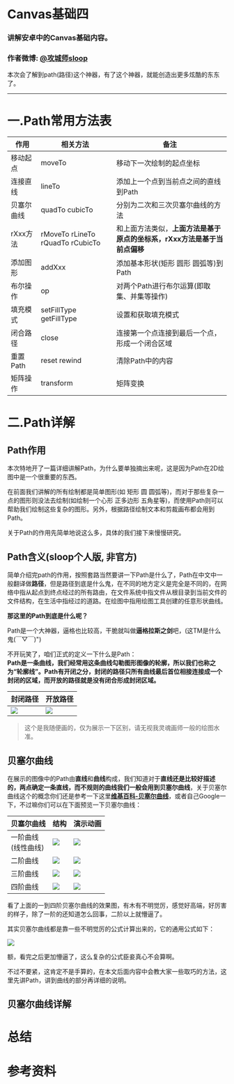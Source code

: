 # Canvas基础四
### 讲解安卓中的Canvas基础内容。
### 作者微博: [@攻城师sloop](http://weibo.com/5459430586)

本次会了解到path(路径)这个神器，有了这个神器，就能创造出更多炫酷的东东了。

******

# 一.Path常用方法表

作用 | 相关方法 | 备注
--- | --- | ---
移动起点 | moveTo | 移动下一次绘制的起点坐标
连接直线 | lineTo | 添加上一个点到当前点之间的直线到Path
贝塞尔曲线 | quadTo cubicTo | 分别为二次和三次贝塞尔曲线的方法
rXxx方法 | rMoveTo rLineTo rQuadTo rCubicTo | 和上面方法类似，**上面方法是基于原点的坐标系，rXxx方法是基于当前点偏移**
添加图形 | addXxx | 添加基本形状(矩形 圆形 圆弧等)到Path
布尔操作 | op | 对两个Path进行布尔运算(即取集、并集等操作)
填充模式 | setFillType getFillType | 设置和获取填充模式
闭合路径 | close  | 连接第一个点连接到最后一个点，形成一个闭合区域
重置Path | reset rewind | 清除Path中的内容
矩阵操作 | transform | 矩阵变换


# 二.Path详解

## Path作用
本次特地开了一篇详细讲解Path，为什么要单独摘出来呢，这是因为Path在2D绘图中是一个很重要的东西。

在前面我们讲解的所有绘制都是简单图形(如 矩形 圆 圆弧等)，而对于那些复杂一点的图形则没法去绘制(如绘制一个心形 正多边形 五角星等)，而使用Path则可以帮助我们绘制这些复杂的图形。另外，根据路径绘制文本和剪裁画布都会用到Path。

关于Path的作用先简单地说这么多，具体的我们接下来慢慢研究。

## Path含义(sloop个人版, 非官方)

  简单介绍完path的作用，按照套路当然要讲一下Path是什么了，Path在中文中一般翻译做**路径**，但是路径到底是什么鬼，在不同的地方定义是完全是不同的，在网络中指从起点到终点经过的所有路由，在文件系统中指文件从根目录到当前文件的文件结构，在生活中指经过的道路。在绘图中指用绘图工具创建的任意形状曲线。
  
**那这里的Path到底是什么呢？**
  
  Path是一个大神器，逼格也比较高，干脆就叫做**逼格拉斯之剑**吧，(这TM是什么鬼(￣▽￣)")<br/>
  
  不开玩笑了，咱们正式的定义一下什么是Path：<br/>
    **Path是一条曲线，我们经常用这条曲线勾勒图形图像的轮廓，所以我们也称之为“轮廓线”。Path有开闭之分，封闭的路径只所有曲线最后首位相接连接成一个封闭的区域，而开放的路径就是没有闭合形成封闭区域。**
  
封闭路径 | 开放路径
 --- | ---
 ![](http://ww4.sinaimg.cn/thumbnail/005Xtdi2jw1f0zx9g9gggj30f00aiwek.jpg) | ![](http://ww1.sinaimg.cn/thumbnail/005Xtdi2jw1f0zxg8ilpxj30f00aimx8.jpg)
  
> 这个是我随便画的，仅为展示一下区别，请无视我灵魂画师一般的绘图水准。
  
## 贝塞尔曲线

在展示的图像中的Path由**直线**和**曲线**构成，我们知道对于**直线还是比较好描述的，两点确定一条直线，而不规则的曲线我们一般会用到贝塞尔曲线**，关于贝塞尔曲线这个的概念你们还是参考一下这里[**维基百科-贝塞尔曲线**](https://zh.wikipedia.org/wiki/%E8%B2%9D%E8%8C%B2%E6%9B%B2%E7%B7%9A)，或者自己Google一下，不过嘛你们可以在下面预览一下贝塞尔曲线：

贝塞尔曲线 | 结构 | 演示动画
 --- | --- | ---
 一阶曲线<br/>(线性曲线) | ![](https://upload.wikimedia.org/wikipedia/commons/0/00/B%C3%A9zier_1_big.gif) | ![](https://upload.wikimedia.org/wikipedia/commons/0/00/B%C3%A9zier_1_big.gif)
 二阶曲线 | ![](https://upload.wikimedia.org/wikipedia/commons/6/6b/B%C3%A9zier_2_big.svg) | ![](https://upload.wikimedia.org/wikipedia/commons/3/3d/B%C3%A9zier_2_big.gif)
三阶曲线 |  ![](https://upload.wikimedia.org/wikipedia/commons/8/89/B%C3%A9zier_3_big.svg) | ![](https://upload.wikimedia.org/wikipedia/commons/d/db/B%C3%A9zier_3_big.gif)
四阶曲线 | ![](https://upload.wikimedia.org/wikipedia/commons/b/bf/B%C3%A9zier_4_big.svg) | ![](https://upload.wikimedia.org/wikipedia/commons/a/a4/B%C3%A9zier_4_big.gif)


看了上面的一到四阶贝塞尔曲线的效果图，有木有不明觉厉，感觉好高端，好厉害的样子，除了一阶的还知道怎么回事，二阶以上就懵逼了。

其实贝塞尔曲线都是靠一些不明觉厉的公式计算出来的，它的通用公式如下：

![](https://upload.wikimedia.org/math/8/f/4/8f4c915ef475b93fc0f8374f378e436f.png)

额，看完之后更加懵逼了，这么复杂的公式臣妾真心不会算啊。

不过不要紧，这肯定不是手算的，在本文后面内容中会教大家一些取巧的方法，这里先讲Path，讲到曲线的部分再详细的说明。





## 贝塞尔曲线详解


# 总结
# 参考资料
